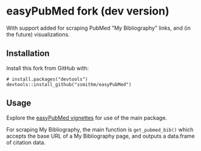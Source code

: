# easyPubMed fork (dev version)

With support added for scraping PubMed "My Bibliography" links, and (in the future) visualizations. 

## Installation

Install this fork from GitHub with:

```{r}
# install.packages("devtools")
devtools::install_github("ssmithm/easyPubMed")
```

## Usage

Explore the [easyPubMed vignettes](https://www.data-pulse.com/dev_site/easypubmed/) for use of the main package.

For scraping My Bibliography, the main function is `get_pubmed_bib()` which accepts the base URL of a My Bibliography page, and outputs a data.frame of citation data. 
